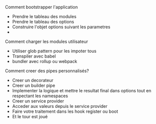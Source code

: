 Comment bootstrapper l'application
- Prendre le tableau des modules
- Prendre le tableau des options
- Construire l'objet options suivant les parametres
- 

Comment charger les modules utilisateur
- Utiliser glob pattern pour les impoter tous
- Transpiler avec babel
- bundler avec rollup ou webpack

Comment creer des pipes personnalisés?
- Creer un decorateur
- Creer un builder pipe
- Implementer la logique et mettre le resultat final dans options tout en respectant les namespaces
- Creer un service provider
- Acceder aux valeurs depuis le service provider
- Faire votre traitement dans les hook register ou boot
- Et le tour est joué